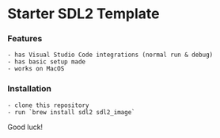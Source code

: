 # Starter SDL2 Template

### Features
    - has Visual Studio Code integrations (normal run & debug)
    - has basic setup made
    - works on MacOS 

### Installation
    - clone this repository
    - run `brew install sdl2 sdl2_image`

Good luck!
 

